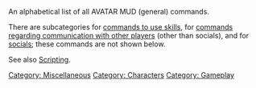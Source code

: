 An alphabetical list of all AVATAR MUD (general) commands.

There are subcategories for [commands to use
skills](:Category:_Skill_Commands "wikilink"), for [commands regarding
communication with other
players](:Category:_Communication_Commands "wikilink") (other than
socials), and for [socials](:Category:_Socials "wikilink"); these
commands are not shown below.

See also [Scripting](:Category:_Scripting "wikilink").

[Category: Miscellaneous](Category:_Miscellaneous "wikilink") [Category:
Characters](Category:_Characters "wikilink") [Category:
Gameplay](Category:_Gameplay "wikilink")
